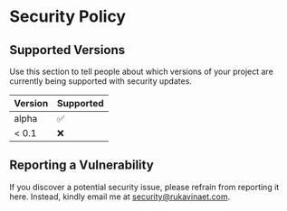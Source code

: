 # Security Policy

## Supported Versions

Use this section to tell people about which versions of your project are
currently being supported with security updates.

| Version | Supported          |
| ------- | ------------------ |
| alpha   | :white_check_mark: |
| < 0.1   | :x:                |

## Reporting a Vulnerability

If you discover a potential security issue, please refrain from reporting it here. Instead, kindly email me at security@rukavinaet.com.
